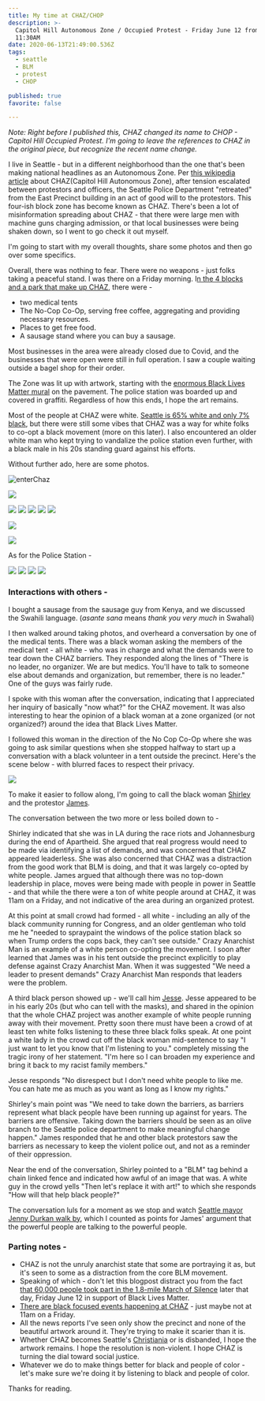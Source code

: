 ```yaml
---
title: My time at CHAZ/CHOP
description: >-
  Capitol Hill Autonomous Zone / Occupied Protest - Friday June 12 from 10:00 to
  11:30AM
date: 2020-06-13T21:49:00.536Z
tags:
  - seattle
  - BLM
  - protest
  - CHOP

published: true
favorite: false

---
```

*Note: Right before I published this, CHAZ changed its name to CHOP - Capitol Hill Occupied Protest. I'm going to leave the references to CHAZ in the original piece, but recognize the recent name change.* 

I live in Seattle - but in a different neighborhood than the one that's been making national headlines as an Autonomous Zone. Per [this wikipedia article](https://en.wikipedia.org/wiki/Capitol_Hill_Autonomous_Zone) about CHAZ(Capitol Hill Autonomous Zone), after tension escalated between protestors and officers, the Seattle Police Department "retreated" from the East Precinct building in an act of good will to the protestors. This four-ish block zone has become known as CHAZ. There's been a lot of misinformation spreading about CHAZ - that there were large men with machine guns charging admission, or that local businesses were being shaken down, so I went to go check it out myself. 

I'm going to start with my overall thoughts, share some photos and then go over some specifics.

Overall, there was nothing to fear. There were no weapons - just folks taking a peaceful stand. I was there on a Friday morning. I[n the 4 blocks and a park that make up CHAZ](https://heavy.com/wp-content/uploads/2020/06/Capitol_Hill_Autonomous_Zone.jpg?quality=65&strip=all), there were - 

* two medical tents
* The No-Cop Co-Op, serving free coffee, aggregating and providing necessary resources. 
* Places to get free food. 
* A sausage stand where you can buy a sausage. 

Most businesses in the area were already closed due to Covid, and the businesses that were open were still in full operation. I saw a couple waiting outside a bagel shop for their order. 

The Zone was lit up with artwork, starting with the [enormous Black Lives Matter mural](https://twitter.com/kylekotajarvi/status/1271317000313167872) on the pavement. The police station was boarded up and covered in graffiti. Regardless of how this ends, I hope the art remains. 

Most of the people at CHAZ were white. [Seattle is 65% white and only 7% black](https://en.wikipedia.org/wiki/Demographics_of_Seattle#:~:text=The%20racial%20composition%20of%20the,or%20Latino%20of%20any%20race.), but there were still some vibes that CHAZ was a way for white folks to co-opt a black movement (more on this later). I also encountered an older white man who kept trying to vandalize the police station even further, with a black male in his 20s standing guard against his efforts. 

Without further ado, here are some photos. 

![enterChaz](/uploads/5d188203-9817-4d0e-9f36-0b1a498ca6f4.jpeg "enterChaz")

![](/uploads/chaz_38.jpg)

![](/uploads/chaz_12.jpg) ![](/uploads/chaz_3.jpg) ![](/uploads/chaz_4.jpg) ![](/uploads/chaz_16.jpg) ![](/uploads/chaz_19.jpg)

![](/uploads/3df6bdca-747d-43a3-9bfe-139b636bde54.jpeg)

![](/uploads/32a9bf48-cab8-4c95-a1b8-2a0c0c0b974a.jpeg)

As for the Police Station - 

![](/uploads/chaz_7.jpg) ![](/uploads/chaz_10.jpg) ![](/uploads/chaz_31.jpg) ![](/uploads/chaz_37.jpg)

### Interactions with others -

I bought a sausage from the sausage guy from Kenya, and we discussed the Swahili language.  (*asante sana* means *thank you very much* in Swahali)

I then walked around taking photos, and overheard a conversation by one of the medical tents. There was a black woman asking the members of the medical tent - all white - who was in charge and what the demands were to tear down the CHAZ barriers. They responded along the lines of "There is no leader, no organizer. We are but medics. You'll have to talk to someone else about demands and organization, but remember, there is no leader." One of the guys was fairly rude. 

I spoke with this woman after the conversation, indicating that I appreciated her inquiry of basically "now what?" for the CHAZ movement. It was also interesting to hear the opinion of a black woman at a zone organized (or not organized?) around the idea that Black Lives Matter. 

I followed this woman in the direction of the No Cop Co-Op where she was going to ask similar questions when she stopped halfway to start up a conversation with a black volunteer in a tent outside the precinct. Here's the scene below - with blurred faces to respect their privacy. 

![](/uploads/chaz_21.jpg)



To make it easier to follow along, I'm going to call the black woman [Shirley](https://theundefeated.com/features/the-undefeated-44-most-influential-black-americans-in-history/#shirley-chisholm) and the protestor [James](https://theundefeated.com/features/the-undefeated-44-most-influential-black-americans-in-history/#james-baldwin).  

The conversation between the two more or less boiled down to - 

Shirley indicated that she was in LA during the race riots and Johannesburg during the end of Apartheid. She argued that real progress would need to be made via identifying a list of demands, and was concerned that CHAZ appeared leaderless. She was also concerned that   CHAZ was a distraction from the good work that BLM is doing, and that it was largely co-opted by white people.  James argued that although there was no top-down leadership in place, moves were being made with people in power in Seattle - and that while the there were a ton of white people around at CHAZ, it was 11am on a Friday, and not indicative of the area during an organized protest. 

At this point at small crowd had formed - all white - including an ally of the black community running for Congress, and an older gentleman who told me he "needed to spraypaint the windows of the police station black so when Trump orders the cops back, they can't see outside." Crazy Anarchist Man is an example of a white person co-opting the movement. I soon after learned that James was in his tent outside the precinct explicitly to play defense against Crazy Anarchist Man. When it was suggested "We need a leader to present demands" Crazy Anarchist Man responds that leaders were the problem. 

A third black person showed up - we'll call him [Jesse](https://theundefeated.com/features/the-undefeated-44-most-influential-black-americans-in-history/#jesse-owens). Jesse appeared to be in his early 20s (but who can tell with the masks), and shared in the opinion that the whole CHAZ project was another example of white people running away with their movement. Pretty soon there must have been a crowd of at least ten white folks listening to these three black folks speak. At one point a white lady in the crowd cut off the black woman mid-sentence to say "I just want to let you know that I'm listening to you." completely missing the tragic irony of her statement. "I'm here so I can broaden my experience and bring it back to my racist family members."  

Jesse responds "No disrespect but I don't need white people to like me. You can hate me as much as you want as long as I know my rights." 

Shirley's main point was "We need to take down the barriers, as barriers represent what black people have been running up against for years. The barriers are offensive. Taking down the barriers should be seen as an olive branch to the Seattle police department to make meaningful change happen." James responded that he and other black protestors saw the barriers as necessary to keep the violent police out, and not as a reminder of their oppression. 

Near the end of the conversation, Shirley pointed to a "BLM" tag behind a chain linked fence and indicated how awful of an image that was. A white guy in the crowd yells "Then let's replace it with art!" to which she responds "How will that help black people?"

The conversation luls for a moment as we stop and watch [Seattle mayor Jenny Durkan walk by](https://twitter.com/MayorJenny/status/1271533580011753472), which I counted as points for James' argument that the powerful people are talking to the powerful people.

### Parting notes - 

* CHAZ is not the unruly anarchist state that some are portraying it as, but it's seen to some as a distraction from the core BLM movement. 
* Speaking of which - don't let this blogpost distract you from the fact [that 60,000 people took part in the 1.8-mile March of Silence](https://www.seattletimes.com/seattle-news/thousands-march-in-seattle-in-silence-to-show-support-of-black-lives/) later that day, Friday June 12 in support of Black Lives Matter. 
* [There are black focused events happening at CHAZ](https://twitter.com/Omarisal/status/1271923987962949632) - just maybe not at 11am on a Friday. 
* All the news reports I've seen only show the precinct and none of the beautiful artwork around it. They're trying to make it scarier than it is. 
* Whether CHAZ becomes Seattle's [Christiania](https://theculturetrip.com/europe/denmark/articles/christiania-13-things-to-know-about-copenhagens-hippie-free-town/) or is disbanded, I hope the artwork remains. I hope the resolution is non-violent. I hope CHAZ is turning the dial toward social justice. 
* Whatever we do to make things better for black and people of color - let's make sure we're doing it by listening to black and people of color. 



Thanks for reading.